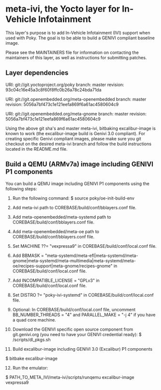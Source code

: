 meta-ivi, the Yocto layer for In-Vehicle Infotainment
=====================================================

This layer's purpose is to add In-Vehicle Infotainment (IVI) support when
used with Poky.  The goal is to be able to build a GENIVI compliant baseline
image.

Please see the MAINTAINERS file for information on contacting the maintainers
of this layer, as well as instructions for submitting patches.

Layer dependencies
------------------

URI: git://git.yoctoproject.org/poky
branch: master
revision: 93c04c16e45a3c8f60f8ffc0b26a78c24bda71da

URI: git://git.openembedded.org/meta-openembedded
branch: master
revision: 5056a7bf473c1e121eefa869f6a61ac4580604c9

URI: git://git.openembedded.org/meta-gnome
branch: master
revision: 5056a7bf473c1e121eefa869f6a61ac4580604c9

Using the above git sha's and master meta-ivi, bitbaking excalibur-image is known to work (the excalibur-image build is Genivi 3.0 compliant).
For creating specific Genivi compliant images, please make sure you git checkout on the desired meta-ivi branch and follow the build instructions 
located in the README.md file.

Build a QEMU (ARMv7a) image including GENIVI P1 components
----------------------------------------------------------

You can build a QEMU image including GENIVI P1 components using the following steps:

1. Run the following command: $ source poky/oe-init-build-env

2. Add meta-ivi path to COREBASE/build/conf/bblayers.conf file.

3. Add meta-openembedded/meta-systemd path to COREBASE/build/conf/bblayers.conf file.

4. Add meta-openembedded/meta-oe path to COREBASE/build/conf/bblayers.conf file.

5. Set MACHINE ??= "vexpressa9" in COREBASE/build/conf/local.conf file.

6. Add BBMASK = "meta-systemd/meta-efl|meta-systemd/meta-gnome|meta-systemd/meta-multimedia|meta-systemd/meta-oe/recipes-support|meta-gnome/recipes-gnome"
 in COREBASE/build/conf/local.conf file.

7. Add INCOMPATIBLE_LICENSE = "GPLv3" in COREBASE/build/conf/local.conf file.

8. Set DISTRO ?= "poky-ivi-systemd" in COREBASE/build/conf/local.conf file.

9. Optional: In COREBASE/build/conf/local.conf file, uncomment BB_NUMBER_THREADS = "4" and PARALLEL_MAKE = "-j 4" if you have a quad core machine.

10. Download the GENIVI specific open source component from git.genivi.org (you need to have your GENIVI credential ready):
   $ <meta-ivi-layer-path>/scripts/dl_pkgs.sh

11. Build excalibur-image including GENIVI 3.0 (Excalibur) P1 components

   $ bitbake excalibur-image

12. Run the emulator:

   $ PATH_TO_META_IVI/meta-ivi/scripts/runqemu excalibur-image vexpressa9
